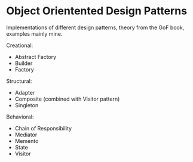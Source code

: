 # Object Orientented Design Patterns

Implementations of different design patterns, theory from the GoF book, examples mainly mine.

Creational:

- Abstract Factory
- Builder
- Factory

Structural:

- Adapter
- Composite (combined with Visitor pattern)
- Singleton

Behavioral:

- Chain of Responsibility
- Mediator
- Memento
- State
- Visitor
